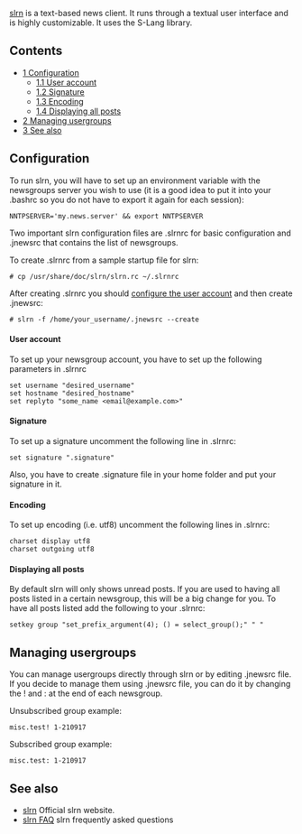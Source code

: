 [slrn](http://slrn.sourceforge.net/) is a text-based news client. It runs through a textual user interface and is highly customizable. It uses the S-Lang library.

## Contents

*   [1 Configuration](#Configuration)
    *   [1.1 User account](#User_account)
    *   [1.2 Signature](#Signature)
    *   [1.3 Encoding](#Encoding)
    *   [1.4 Displaying all posts](#Displaying_all_posts)
*   [2 Managing usergroups](#Managing_usergroups)
*   [3 See also](#See_also)

## Configuration

To run slrn, you will have to set up an environment variable with the newsgroups server you wish to use (it is a good idea to put it into your .bashrc so you do not have to export it again for each session):

```
NNTPSERVER='my.news.server' && export NNTPSERVER

```

Two important slrn configuration files are .slrnrc for basic configuration and .jnewsrc that contains the list of newsgroups.

To create .slrnrc from a sample startup file for slrn:

```
# cp /usr/share/doc/slrn/slrn.rc ~/.slrnrc

```

After creating .slrnrc you should [configure the user account](#User_account) and then create .jnewsrc:

```
# slrn -f /home/your_username/.jnewsrc --create

```

#### User account

To set up your newsgroup account, you have to set up the following parameters in .slrnrc

```
set username "desired_username"
set hostname "desired_hostname"
set replyto "some_name <email@example.com>"

```

#### Signature

To set up a signature uncomment the following line in .slrnrc:

```
set signature ".signature"

```

Also, you have to create .signature file in your home folder and put your signature in it.

#### Encoding

To set up encoding (i.e. utf8) uncomment the following lines in .slrnrc:

```
charset display utf8
charset outgoing utf8

```

#### Displaying all posts

By default slrn will only shows unread posts. If you are used to having all posts listed in a certain newsgroup, this will be a big change for you. To have all posts listed add the following to your .slrnrc:

```
setkey group "set_prefix_argument(4); () = select_group();" " "

```

## Managing usergroups

You can manage usergroups directly through slrn or by editing .jnewsrc file. If you decide to manage them using .jnewsrc file, you can do it by changing the ! and : at the end of each newsgroup.

Unsubscribed group example:

```
misc.test! 1-210917

```

Subscribed group example:

```
misc.test: 1-210917

```

## See also

*   [slrn](http://slrn.sourceforge.net/) Official slrn website.
*   [slrn FAQ](http://slrn.sourceforge.net/docs/slrn-FAQ.html#toc3) slrn frequently asked questions